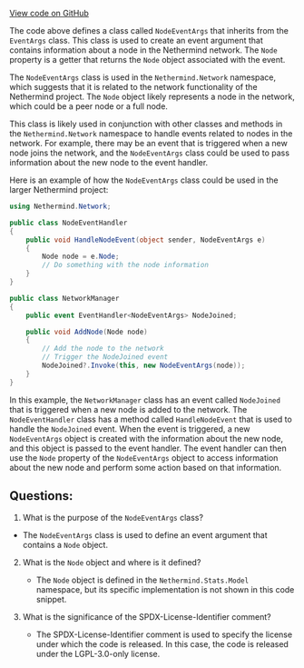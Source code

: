 [View code on GitHub](https://github.com/NethermindEth/nethermind/src/Nethermind/Nethermind.Network/NodeEventArgs.cs)

The code above defines a class called `NodeEventArgs` that inherits from the `EventArgs` class. This class is used to create an event argument that contains information about a node in the Nethermind network. The `Node` property is a getter that returns the `Node` object associated with the event.

The `NodeEventArgs` class is used in the `Nethermind.Network` namespace, which suggests that it is related to the network functionality of the Nethermind project. The `Node` object likely represents a node in the network, which could be a peer node or a full node. 

This class is likely used in conjunction with other classes and methods in the `Nethermind.Network` namespace to handle events related to nodes in the network. For example, there may be an event that is triggered when a new node joins the network, and the `NodeEventArgs` class could be used to pass information about the new node to the event handler.

Here is an example of how the `NodeEventArgs` class could be used in the larger Nethermind project:

```csharp
using Nethermind.Network;

public class NodeEventHandler
{
    public void HandleNodeEvent(object sender, NodeEventArgs e)
    {
        Node node = e.Node;
        // Do something with the node information
    }
}

public class NetworkManager
{
    public event EventHandler<NodeEventArgs> NodeJoined;

    public void AddNode(Node node)
    {
        // Add the node to the network
        // Trigger the NodeJoined event
        NodeJoined?.Invoke(this, new NodeEventArgs(node));
    }
}
```

In this example, the `NetworkManager` class has an event called `NodeJoined` that is triggered when a new node is added to the network. The `NodeEventHandler` class has a method called `HandleNodeEvent` that is used to handle the `NodeJoined` event. When the event is triggered, a new `NodeEventArgs` object is created with the information about the new node, and this object is passed to the event handler. The event handler can then use the `Node` property of the `NodeEventArgs` object to access information about the new node and perform some action based on that information.
## Questions: 
 1. What is the purpose of the `NodeEventArgs` class?
   - The `NodeEventArgs` class is used to define an event argument that contains a `Node` object.

2. What is the `Node` object and where is it defined?
   - The `Node` object is defined in the `Nethermind.Stats.Model` namespace, but its specific implementation is not shown in this code snippet.

3. What is the significance of the SPDX-License-Identifier comment?
   - The SPDX-License-Identifier comment is used to specify the license under which the code is released. In this case, the code is released under the LGPL-3.0-only license.